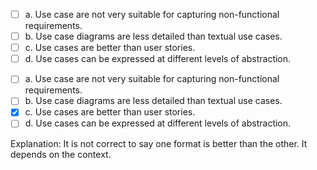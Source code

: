 <panel header=":lock::key: Choose the least correct statement about use cases.">
<question>

- [ ] a. Use case are not very suitable for capturing non-functional requirements.
- [ ] b. Use case diagrams are less detailed than textual use cases.
- [ ] c. Use cases are better than user stories.
- [ ] d. Use cases can be expressed at different levels of abstraction.

<div slot="answer">

- [ ] a. Use case are not very suitable for capturing non-functional requirements.
- [ ] b. Use case diagrams are less detailed than textual use cases.
- [x] c. Use cases are better than user stories.
- [ ] d. Use cases can be expressed at different levels of abstraction.

Explanation: It is not correct to say one format is better than the other. It depends on the context.

</div>
</question>
</panel>
